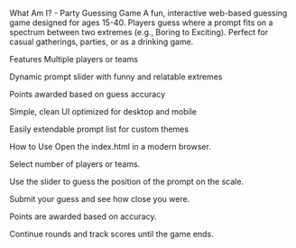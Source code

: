 What Am I? - Party Guessing Game
A fun, interactive web-based guessing game designed for ages 15-40. Players guess where a prompt fits on a spectrum between two extremes (e.g., Boring to Exciting). Perfect for casual gatherings, parties, or as a drinking game.

Features
Multiple players or teams

Dynamic prompt slider with funny and relatable extremes

Points awarded based on guess accuracy

Simple, clean UI optimized for desktop and mobile

Easily extendable prompt list for custom themes

How to Use
Open the index.html in a modern browser.

Select number of players or teams.

Use the slider to guess the position of the prompt on the scale.

Submit your guess and see how close you were.

Points are awarded based on accuracy.

Continue rounds and track scores until the game ends.
